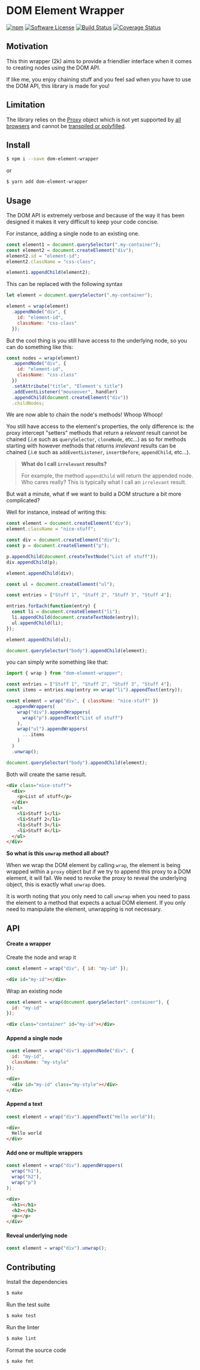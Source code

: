 # DOM Element Wrapper

[![npm](https://img.shields.io/npm/v/dom-element-wrapper.svg)](https://www.npmjs.com/package/dom-element-wrapper)
[![Software License](https://img.shields.io/badge/license-MIT-brightgreen.svg?style=flat-square)](https://github.com/mickaelvieira/dom-element-wrapper/blob/master/LICENSE.md)
[![Build Status](https://travis-ci.org/mickaelvieira/dom-element-wrapper.svg?branch=master)](https://travis-ci.org/mickaelvieira/dom-element-wrapper)
[![Coverage Status](https://coveralls.io/repos/github/mickaelvieira/dom-element-wrapper/badge.svg?branch=master)](https://coveralls.io/github/mickaelvieira/dom-element-wrapper?branch=master)

## Motivation

This thin wrapper (2k) aims to provide a friendlier interface when it comes to creating nodes using the DOM API.

If like me, you enjoy chaining stuff and you feel sad when you have to use the DOM API, this library is made for you!

## Limitation

The library relies on the [Proxy](https://developer.mozilla.org/en/docs/Web/JavaScript/Reference/Global_Objects/Proxy) object which is not
yet supported by [all browsers](http://kangax.github.io/compat-table/es6/#Proxy) and cannot be [transpiled or polyfilled](https://babeljs.io/learn-es2015/#ecmascript-2015-features-proxies).

## Install

```sh
$ npm i --save dom-element-wrapper
```

or

```sh
$ yarn add dom-element-wrapper
```

## Usage

The DOM API is extremely verbose and because of the way it has been designed it makes it very difficult to keep your code concise.

For instance, adding a single node to an existing one.

```js
const element1 = document.querySelector(".my-container");
const element2 = document.createElement("div");
element2.id = "element-id";
element2.className = "css-class";

element1.appendChild(element2);
```

This can be replaced with the following syntax

```js
let element = document.querySelector(".my-container");

element = wrap(element)
  .appendNode("div", {
    id: "element-id",
    className: "css-class"
  });
```

But the cool thing is you still have access to the underlying node, so you can do something like this:

```js
const nodes = wrap(element)
  .appendNode("div", {
    id: "element-id",
    className: "css-class"
  })
  .setAttribute("title", "Element's title")
  .addEventListener("mouseover", handler)
  .appendChild(document.createElement("div"))
  .childNodes;
```

We are now able to chain the node's methods! Whoop Whoop!

You still have access to the element's properties, the only difference is: the proxy intercept "setters"  methods that return a _relevant_ result cannot be chained (.i.e such as `querySelector`, `cloneNode`, etc...) as so for methods starting with however methods that returns _irrelevant_ results can be chained (.i.e such as `addEventListener`, `insertBefore`, `appendChild`, etc...).

> **What do I call `irrelevant` results?**
>
> For example, the method `appendChild` will return the appended node.
> Who cares really? This is typically what I call an `irrelevant` result.

But wait a minute, what if we want to build a DOM structure a bit more complicated?

Well for instance, instead of writing this:

```js
const element = document.createElement("div");
element.className = "nice-stuff";

const div = document.createElement("div");
const p = document.createElement("p");

p.appendChild(document.createTextNode("List of stuff"));
div.appendChild(p);

element.appendChild(div);

const ul = document.createElement("ul");

const entries = ["Stuff 1", "Stuff 2", "Stuff 3", "Stuff 4"];

entries.forEach(function(entry) {
  const li = document.createElement("li");
  li.appendChild(document.createTextNode(entry));
  ul.appendChild(li);
});

element.appendChild(ul);

document.querySelector("body").appendChild(element);
```

you can simply write something like that:

```js
import { wrap } from "dom-element-wrapper";

const entries = ["Stuff 1", "Stuff 2", "Stuff 3", "Stuff 4"];
const items = entries.map(entry => wrap("li").appendText(entry));

const element = wrap("div", { className: "nice-stuff" })
  .appendWrappers(
    wrap("div").appendWrappers(
      wrap("p").appendText("List of stuff")
    ),
    wrap("ul").appendWrappers(
      ...items
    )
  )
  .unwrap();

document.querySelector("body").appendChild(element);
```

Both will create the same result.

```html
<div class="nice-stuff">
  <div>
    <p>List of stuff</p>
  </div>
  <ul>
    <li>Stuff 1</li>
    <li>Stuff 2</li>
    <li>Stuff 3</li>
    <li>Stuff 4</li>
  </ul>
</div>
```

**So what is this `unwrap` method all about?**

When we wrap the DOM element by calling `wrap`, the element is being wrapped within a `proxy` object but if we try to append this proxy to a DOM element, it will fail. We need to revoke the proxy to reveal the underlying object, this is exactly what `unwrap` does.

It is worth noting that you only need to call `unwrap` when you need to pass the element to a method that expects a actual DOM element. If you only need to manipulate the element, unwrapping is not necessary.

## API

#### Create a wrapper

Create the node and wrap it

```js
const element = wrap("div", { id: "my-id" });
```

```html
<div id="my-id"></div>
```

Wrap an existing node

```js
const element = wrap(document.querySelector(".container"), {
  id: "my-id"
});
```

```html
<div class="container" id="my-id"></div>
```

#### Append a single node

```js
const element = wrap("div").appendNode("div", {
  id: "my-id",
  className: "my-style"
});
```

```html
<div>
  <div id="my-id" class="my-style"></div>
</div>
```

#### Append a text

```js
const element = wrap("div").appendText("Hello world"));
```

```html
<div>
  Hello world
</div>
```

#### Add one or multiple wrappers

```js
const element = wrap("div").appendWrappers(
  wrap("h1"),
  wrap("h2"),
  wrap("p")
);
```

```html
<div>
  <h1></h1>
  <h2></h2>
  <p></p>
</div>
```

#### Reveal underlying node

```js
const element = wrap("div").unwrap();
```

## Contributing

Install the dependencies

```sh
$ make
```

Run the test suite

```sh
$ make test
```

Run the linter

```sh
$ make lint
```

Format the source code

```sh
$ make fmt
```
